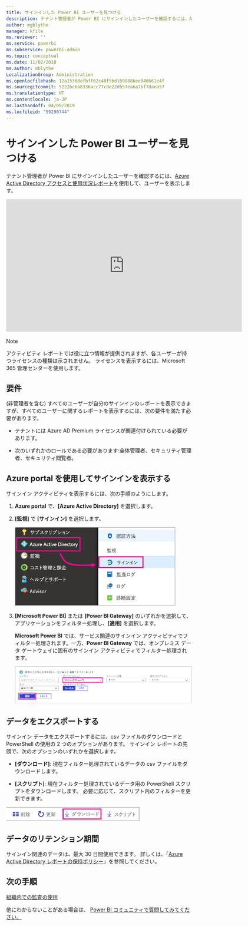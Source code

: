 ```yaml
---
title: サインインした Power BI ユーザーを見つける
description: テナント管理者が Power BI にサインインしたユーザーを確認するには、Azure Active Directory アクセスと使用状況レポートを使用して、ユーザーを表示します。
author: mgblythe
manager: kfile
ms.reviewer: ''
ms.service: powerbi
ms.subservice: powerbi-admin
ms.topic: conceptual
ms.date: 11/02/2018
ms.author: mblythe
LocalizationGroup: Administration
ms.openlocfilehash: 12a15360efbff62c40f5bd1098886ee046661e4f
ms.sourcegitcommit: 5222bc6a8336acc77c8e22db57ea6a7bf7daea57
ms.translationtype: HT
ms.contentlocale: ja-JP
ms.lasthandoff: 04/09/2019
ms.locfileid: "59290744"
---
```

# <a name="find-power-bi-users-that-have-signed-in"></a>サインインした Power BI ユーザーを見つける

テナント管理者が Power BI にサインインしたユーザーを確認するには、[Azure Active Directory アクセスと使用状況レポート](/azure/active-directory/reports-monitoring/concept-sign-ins)を使用して、ユーザーを表示します。

<iframe width="640" height="360" src="https://www.youtube.com/embed/1AVgh9w9VM8?showinfo=0" frameborder="0" allowfullscreen></iframe>

> [!NOTE]
> アクティビティ レポートでは役に立つ情報が提供されますが、各ユーザーが持つライセンスの種類は示されません。 ライセンスを表示するには、Microsoft 365 管理センターを使用します。

## <a name="requirements"></a>要件

(非管理者を含む) すべてのユーザーが自分のサインインのレポートを表示できますが、すべてのユーザーに関するレポートを表示するには、次の要件を満たす必要があります。

* テナントには Azure AD Premium ライセンスが関連付けられている必要があります。

* 次のいずれかのロールである必要があります:全体管理者、セキュリティ管理者、セキュリティ閲覧者。

## <a name="use-the-azure-portal-to-view-sign-ins"></a>Azure portal を使用してサインインを表示する

サインイン アクティビティを表示するには、次の手順のようにします。

1. **Azure portal** で、**[Azure Active Directory]** を選択します。

1. **[監視]** で **[サインイン]** を選択します。
   
    ![Azure AD のサインイン](media/service-admin-access-usage/azure-portal-sign-ins.png)

1. **[Microsoft Power BI]** または **[Power BI Gateway]** のいずれかを選択して、アプリケーションをフィルター処理し、**[適用]** を選択します。

    **Microsoft Power BI** では、サービス関連のサインイン アクティビティでフィルター処理されます。一方、**Power BI Gateway** では、オンプレミス データ ゲートウェイに固有のサインイン アクティビティでフィルター処理されます。
   
    ![サインインでフィルター処理する](media/service-admin-access-usage/sign-in-filter.png)

## <a name="export-the-data"></a>データをエクスポートする

サインイン データをエクスポートするには、csv ファイルのダウンロードと PowerShell の使用の 2 つのオプションがあります。 サインイン レポートの先頭で、次のオプションのいずれかを選択します。

* **[ダウンロード]**: 現在フィルター処理されているデータの csv ファイルをダウンロードします。

* **[スクリプト]**: 現在フィルター処理されているデータ用の PowerShell スクリプトをダウンロードします。 必要に応じて、スクリプト内のフィルターを更新できます。

![csv ファイルまたはスクリプトをダウンロードする](media/service-admin-access-usage/download-sign-in-data-csv.png)

## <a name="data-retention"></a>データのリテンション期間

サインイン関連のデータは、最大 30 日間使用できます。 詳しくは、「[Azure Active Directory レポートの保持ポリシー](/azure/active-directory/reports-monitoring/reference-reports-data-retention)」を参照してください。

## <a name="next-steps"></a>次の手順

[組織内での監査の使用](service-admin-auditing.md)

他にわからないことがある場合は、 [Power BI コミュニティで質問してみてください。](https://community.powerbi.com/)

